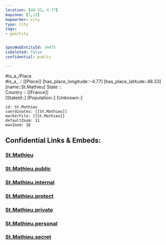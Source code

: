 ```yaml
---
location: [48.33,-4.77] 
mapzoom: [7,12] 
mapmarker: city 
type: City
tags:
- geo/City


SpocWebEntityId: 34475
isDeleted: false
confidential: public

---
```

#is_a_/Place  
#is_a_ :: [[Place]] 
[has_place_longitude::-4.77] 
[has_place_latitude::48.33] 
[name::St.Mathieu] 
State ::  
Country :: [[France]]  
[StateId::] 
[Population::] 
[Unknown::] 


```leaflet
id: St.Mathieu
coordinates: [[St.Mathieu]] 
markerFile: [[St.Mathieu]] 
defaultZoom: 11 
maxZoom: 18
```


## Confidential Links & Embeds: 

### [St.Mathieu](/_Standards/Earth/Continent/Europe/Europe~West/France/regions~France/Bretagne/departments~Bretagne/Finistère/communes~Finistère/Brest/cities~Brest/St.Mathieu.md) 

### [St.Mathieu.public](/_public/Earth/Continent/Europe/Europe~West/France/regions~France/Bretagne/departments~Bretagne/Finistère/communes~Finistère/Brest/cities~Brest/St.Mathieu.public.md) 

### [St.Mathieu.internal](/_internal/Earth/Continent/Europe/Europe~West/France/regions~France/Bretagne/departments~Bretagne/Finistère/communes~Finistère/Brest/cities~Brest/St.Mathieu.internal.md) 

### [St.Mathieu.protect](/_protect/Earth/Continent/Europe/Europe~West/France/regions~France/Bretagne/departments~Bretagne/Finistère/communes~Finistère/Brest/cities~Brest/St.Mathieu.protect.md) 

### [St.Mathieu.private](/_private/Earth/Continent/Europe/Europe~West/France/regions~France/Bretagne/departments~Bretagne/Finistère/communes~Finistère/Brest/cities~Brest/St.Mathieu.private.md) 

### [St.Mathieu.personal](/_personal/Earth/Continent/Europe/Europe~West/France/regions~France/Bretagne/departments~Bretagne/Finistère/communes~Finistère/Brest/cities~Brest/St.Mathieu.personal.md) 

### [St.Mathieu.secret](/_secret/Earth/Continent/Europe/Europe~West/France/regions~France/Bretagne/departments~Bretagne/Finistère/communes~Finistère/Brest/cities~Brest/St.Mathieu.secret.md)

